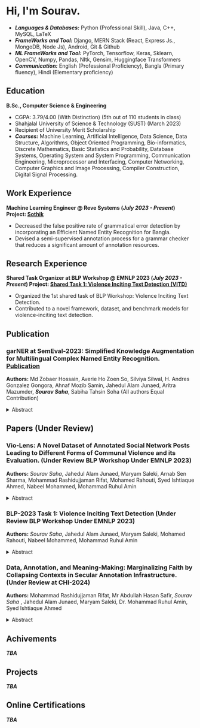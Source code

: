 # Hi, I'm Sourav.

- ***Languages & Databases:*** Python (Professional Skill), Java, C++, MySQL, LaTeX
- ***FrameWorks and Tool:*** Django, MERN Stack (React, Express Js., MongoDB, Node Js), Android, Git & Github
- ***ML FrameWorks and Tool:*** PyTorch, Tensorflow, Keras, Sklearn, OpenCV, Numpy, Pandas, Nltk, Gensim, Huggingface Transformers
- ***Communication:*** English (Professional Proficiency), Bangla (Primary fluency), Hindi (Elementary proficiency)

## Education		        		
**B.Sc., Computer Science & Engineering**
- CGPA: 3.79/4.00 (With Distinction) (5th out of 110 students in class)
- Shahjalal University of Science & Technology (SUST) (March 2023)
- Recipient of University Merit Scholarship
- ***Courses:*** Machine Learning, Artificial Intelligence, Data Science, Data Structure, Algorithms, Object Oriented Programming, Bio-informatics, Discrete Mathematics, Basic Statistics and Probability, Database Systems, Operating System and System Programming, Communication Engineering, Microprocessor and Interfacing, Computer Networking, Computer Graphics and Image Processing, Compiler Construction, Digital Signal Processing.

## Work Experience
**Machine Learning Engineer @ Reve Systems (_July 2023 - Present_) Project: [Sothik](https://spell.bangla.gov.bd/)**
- Decreased the false positive rate of grammatical error detection by incorporating an Efficient Named Entity Recognition for Bangla.
- Devised a semi-supervised annotation process for a grammar checker that reduces a significant amount of annotation resources.

## Research Experience
**Shared Task Organizer at BLP Workshop @ EMNLP 2023 (_July 2023 - Present_) Project: [Shared Task 1: Violence Inciting Text Detection (VITD)](https://github.com/blp-workshop/blp_task1)**
- Organized the 1st shared task of BLP Workshop: Violence Inciting Text Detection.
- Contributed to a novel framework, dataset, and benchmark models for violence-inciting text detection.

## Publication
### garNER at SemEval-2023: Simplified Knowledge Augmentation for Multilingual Complex Named Entity Recognition. [Publication](https://aclanthology.org/2023.semeval-1.114.pdf)
**Authors:** Md Zobaer Hossain, Averie Ho Zoen So, Silviya Silwal, H. Andres Gonzalez Gongora, Ahnaf Mozib Samin, Jahedul Alam Junaed, Aritra Mazumder, ***Sourav Saha***, Sabiha Tahsin Soha (All authors Equal Contribution)

<details>
<summary> Abstract </summary> This paper presents our solution, garNER, to the SemEval-2023 MultiConer task. We propose a knowledge augmentation approach by directly querying entities from Wikipedia
API and appending the summaries of the entities to the input sentence. These entities are either retrieved from the labeled training set (Gold Entity) or from off-the-shelf entity taggers (Entity Extractor). Ensemble methods are then applied across multiple models to get the final prediction. Our analysis shows that the added contexts are beneficial only when such contexts are relevant to the target-named entities, but detrimental when the contexts are irrelevant.
</details>

## Papers (Under Review)
### Vio-Lens: A Novel Dataset of Annotated Social Network Posts Leading to Different Forms of Communal Violence and its Evaluation. (Under Review BLP Workshop Under EMNLP 2023)
**Authors:** *Sourav Saha*, Jahedul Alam Junaed, Maryam Saleki, Arnab Sen Sharma, Mohammad Rashidujjaman Rifat, Mohamed Rahouti, Syed Ishtiaque Ahmed, Nabeel Mohammed, Mohammad Ruhul Amin
<details>
***<summary> Abstract </summary>***
TBA
</details>
  
### BLP-2023 Task 1: Violence Inciting Text Detection (Under Review BLP Workshop Under EMNLP 2023)
**Authors:** *Sourav Saha*, Jahedul Alam Junaed, Maryam Saleki, Mohamed Rahouti, Nabeel Mohammed, Mohammad Ruhul Amin
<details>
***<summary> Abstract </summary>***
TBA
</details>

### Data, Annotation, and Meaning-Making: Marginalizing Faith by Collapsing Contexts in Secular Annotation Infrastructure. (Under Review at CHI-2024)
**Authors:** Mohammad Rashidujjaman Rifat, Mr Abdullah Hasan Safir, *Sourav Saha* , Jahedul Alam Junaed, Maryam Saleki, Dr. Mohammad Ruhul Amin, Syed Ishtiaque Ahmed
<details>
***<summary> Abstract </summary>***
TBA
</details>

## Achivements
***TBA***

## Projects
***TBA***

## Online Certifications
***TBA***
